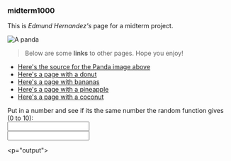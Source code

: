 ### midterm1000

This is _Edmund Hernandez's_ page for a midterm project.

![A panda](https://cdn.britannica.com/80/150980-050-84B9202C/Giant-panda-cub-branch.jpg)

> Below are some **links** to other pages.
> Hope you enjoy!
- [Here's the source for the Panda image above](https://www.britannica.com/animal/giant-panda)
- [Here's a page with a donut](secondPage.md)
- [Here's a page with bananas](thirdPage.md)
- [Here's a page with a pineapple](fourthPage.md)
- [Here's a page with a coconut](fifthPage.md)

<!DOCTYPE html>
<html>
<head>
<meta charset="UTF-8">
<title>Number Guesser</title>
<script>
  
  function randomNumCompare() {
    var machineNum = Math.floor(Math.random() * 11);
    var textBoxSum = document.getElementById("textBox");

  if (textBoxSum == machineNum) {
    document.getElementById("output").innerHTML = "The numbers match!";
  } else if (textBoxSum != machineNum) {
    document.getElementById("output").innerHTML = "The numbers did not match!";
  }}
</script>

</head>
  
<body>

<form action="randomNumCompare()">
  <label for= "textBox">Put in a number and see if its the same number the random function gives (0 to 10):</label></br>
  <input type="text" id="textBox" name="textBox"></input></br>
  <input type="submit value="Submit">
</form>

<p="output"></p>

</body>
</html>
